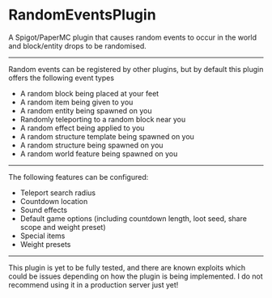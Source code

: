 # RandomEventsPlugin
A Spigot/PaperMC plugin that causes random events to occur in the world and block/entity drops to be randomised.

---

Random events can be registered by other plugins, but by default this plugin offers the following event types
- A random block being placed at your feet
- A random item being given to you
- A random entity being spawned on you
- Randomly teleporting to a random block near you
- A random effect being applied to you
- A random structure template being spawned on you
- A random structure being spawned on you
- A random world feature being spawned on you

---

The following features can be configured:
- Teleport search radius
- Countdown location
- Sound effects
- Default game options (including countdown length, loot seed, share scope and weight preset)
- Special items
- Weight presets

---

This plugin is yet to be fully tested, and there are known exploits which could be issues depending on how the plugin is being implemented. I do not recommend using it in a production server just yet!